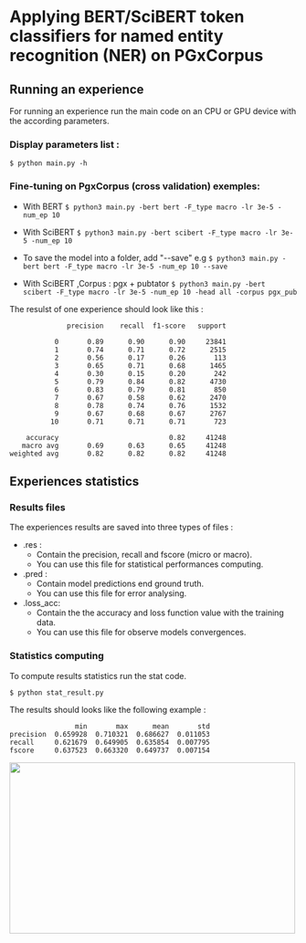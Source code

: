 # Applying BERT/SciBERT token classifiers for named entity recognition (NER) on PGxCorpus

## Running an experience
For running an experience run the main code on an CPU or GPU device with the according parameters.
### Display parameters list :

`$ python main.py -h`

### Fine-tuning on PgxCorpus (cross validation) exemples:
* With BERT 
`$ python3 main.py -bert bert -F_type macro -lr 3e-5 -num_ep 10`

* With SciBERT
`$ python3 main.py -bert scibert -F_type macro -lr 3e-5 -num_ep 10`

* To save the model into a folder, add "--save"
e.g `$ python3 main.py -bert bert -F_type macro -lr 3e-5 -num_ep 10 --save`

* With SciBERT ,Corpus : pgx + pubtator
`$ python3 main.py -bert scibert -F_type macro -lr 3e-5 -num_ep 10 -head all -corpus pgx_pub`

The resulst of one experience should look like this :  
```
              precision    recall  f1-score   support

           0       0.89      0.90      0.90     23841
           1       0.74      0.71      0.72      2515
           2       0.56      0.17      0.26       113
           3       0.65      0.71      0.68      1465
           4       0.30      0.15      0.20       242
           5       0.79      0.84      0.82      4730
           6       0.83      0.79      0.81       850
           7       0.67      0.58      0.62      2470
           8       0.78      0.74      0.76      1532
           9       0.67      0.68      0.67      2767
          10       0.71      0.71      0.71       723

    accuracy                           0.82     41248
   macro avg       0.69      0.63      0.65     41248
weighted avg       0.82      0.82      0.82     41248
```
## Experiences statistics 

### Results files 
The experiences results are saved into three types of files :
* .res : 
  - Contain the precision, recall and fscore (micro or macro).
  - You can use this file for statistical performances computing.
* .pred : 
  - Contain model predictions end ground truth. 
  - You can use this file for error analysing.
* .loss_acc: 
  - Contain the the accuracy and loss function value with the training data.
  - You can use this file for observe models convergences.

### Statistics computing 
To compute results statistics run the stat code.

`$ python stat_result.py`

The results should looks like the following example : 
```
                min       max      mean       std
precision  0.659928  0.710321  0.686627  0.011053
recall     0.621679  0.649905  0.635854  0.007795
fscore     0.637523  0.663320  0.649737  0.007154
```

<img src="https://drive.google.com/uc?export=view&id=1606-ORWH1a4YAPgLyj_hrcvwknzuZGTp" width="500" height="300">
